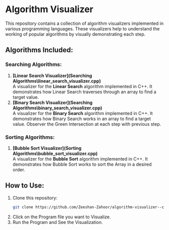 # Algorithm Visualizer

This repository contains a collection of algorithm visualizers implemented in various programming languages. These visualizers help to understand the working of popular algorithms by visually demonstrating each step.

## Algorithms Included:

### Searching Algorithms:
1. **[Linear Search Visualizer](Searching Algorithms\linear_search_visualizer.cpp)**  
   A visualizer for the **Linear Search** algorithm implemented in C++. It demonstrates how Linear Search traverses through an array to find a target value.
2. **[Binary Search Visualizer](Searching Algorithms\binary_search_visualizer.cpp)**  
   A visualizer for the **Binary Search** algorithm implemented in C++. It demonstrates how Binary Search works in an array to find a target value.
   Observer the Green Intersection at each step with previous step.

### Sorting Algorithms:
1. **[Bubble Sort Visualizer](Sorting Algorithms\bubble_sort_visualizer.cpp)**  
   A visualizer for the **Bubble Sort** algorithm implemented in C++. It demonstrates how Bubble Sort works to sort the Array in a desired order.

## How to Use:
1. Clone this repository:
   ```bash
   git clone https://github.com/Zeeshan-Zahoor/algorithm-visualizer--console-.git
2. Click on the Program file you want to Visualize.
3. Run the Program and See the Visualization.
